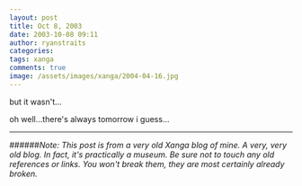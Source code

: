 ```yaml
---
layout: post
title: Oct 8, 2003
date: 2003-10-08 09:11
author: ryanstraits
categories:
tags: xanga
comments: true
image: /assets/images/xanga/2004-04-16.jpg
---
```

but it wasn't...

oh well...there's always tomorrow i guess...

<!-- break -->

---

######*Note: This post is from a very old Xanga blog of mine. A very, very old blog. In fact, it's practically a museum. Be sure not to touch any old references or links. You won't break them, they are most certainly already broken.*
